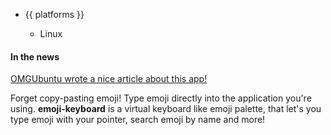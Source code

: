 <ul class="platforms collapsible">
	<li>
		<div class="collapsible-header"><i class="fas fa-laptop-code"></i>{{ platforms }}<i class="fas fa-caret-down"></i></div>
		<div class="collapsible-body">
			<ul>
				<li><i class="fab fa-linux"></i>Linux</li>
			</ul>
		</div>
	</li>
</ul>

#### In the news

[OMGUbuntu wrote a nice article about this app!](https://www.omgubuntu.co.uk/2017/03/emoji-keyboard-app-linux)


Forget copy-pasting emoji! Type emoji directly into the application you're using.
**emoji-keyboard** is a virtual keyboard like emoji palette, that let's you type emoji with
your pointer, search emoji by name and more!

